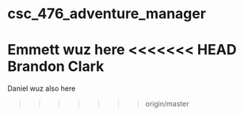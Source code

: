 # csc_476_adventure_manager


Emmett wuz here
<<<<<<< HEAD
Brandon Clark
=======
Daniel wuz also here 
>>>>>>> origin/master
